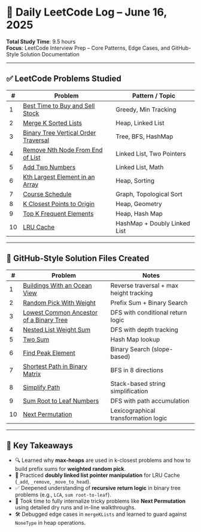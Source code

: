 # 📅 Daily LeetCode Log – June 16, 2025

**Total Study Time**: 9.5 hours  
**Focus**: LeetCode Interview Prep – Core Patterns, Edge Cases, and GitHub-Style Solution Documentation

---

## ✅ LeetCode Problems Studied

| # | Problem | Pattern / Topic |
|---|---------|-----------------|
| 1 | [Best Time to Buy and Sell Stock](https://leetcode.com/problems/best-time-to-buy-and-sell-stock/submissions/1666191455/) | Greedy, Min Tracking |
| 2 | [Merge K Sorted Lists](https://leetcode.com/problems/merge-k-sorted-lists/) | Heap, Linked List |
| 3 | [Binary Tree Vertical Order Traversal](https://leetcode.com/problems/binary-tree-vertical-order-traversal/description/) | Tree, BFS, HashMap |
| 4 | [Remove Nth Node From End of List](https://leetcode.com/problems/remove-nth-node-from-end-of-list/) | Linked List, Two Pointers |
| 5 | [Add Two Numbers](https://leetcode.com/problems/add-two-numbers/submissions/1666335385/) | Linked List, Math |
| 6 | [Kth Largest Element in an Array](https://leetcode.com/problems/kth-largest-element-in-an-array) | Heap, Sorting |
| 7 | [Course Schedule](https://leetcode.com/problems/course-schedule/) | Graph, Topological Sort |
| 8 | [K Closest Points to Origin](https://leetcode.com/problems/k-closest-points-to-origin/submissions/1666574880/) | Heap, Geometry |
| 9 | [Top K Frequent Elements](https://leetcode.com/problems/top-k-frequent-elements/submissions/) | Heap, Hash Map |
| 10 | [LRU Cache](https://leetcode.com/problems/lru-cache/) | HashMap + Doubly Linked List |

---

## 📁 GitHub-Style Solution Files Created

| # | Problem | Notes |
|---|---------|-------|
| 1 | [Buildings With an Ocean View](https://leetcode.com/problems/buildings-with-an-ocean-view/) | Reverse traversal + max height tracking |
| 2 | [Random Pick With Weight](https://leetcode.com/problems/random-pick-with-weight/) | Prefix Sum + Binary Search |
| 3 | [Lowest Common Ancestor of a Binary Tree](https://leetcode.com/problems/lowest-common-ancestor-of-a-binary-tree/description/) | DFS with conditional return logic |
| 4 | [Nested List Weight Sum](https://leetcode.com/problems/nested-list-weight-sum/description/) | DFS with depth tracking |
| 5 | [Two Sum](https://leetcode.com/problems/two-sum/submissions/) | Hash Map lookup |
| 6 | [Find Peak Element](https://leetcode.com/problems/find-peak-element/description/) | Binary Search (slope-based) |
| 7 | [Shortest Path in Binary Matrix](https://leetcode.com/problems/shortest-path-in-binary-matrix/) | BFS in 8 directions |
| 8 | [Simplify Path](https://leetcode.com/problems/simplify-path/) | Stack-based string simplification |
| 9 | [Sum Root to Leaf Numbers](https://leetcode.com/problems/sum-root-to-leaf-numbers/submissions/1666568356/) | DFS with path accumulation |
| 10 | [Next Permutation](https://leetcode.com/problems/next-permutation/submissions/1666633367/) | Lexicographical transformation logic |

---

## 🧠 Key Takeaways

- 🔍 Learned why **max-heaps** are used in k-closest problems and how to build prefix sums for **weighted random pick**.
- 🧵 Practiced **doubly linked list pointer manipulation** for LRU Cache (`_add`, `_remove`, `_move_to_head`).
- ✅ Deepened understanding of **recursive return logic** in binary tree problems (e.g., `LCA`, `sum root-to-leaf`).
- 🤯 Took time to fully internalize tricky problems like **Next Permutation** using detailed dry runs and in-line walkthroughs.
- 🛠️ Debugged edge cases in `mergeKLists` and learned to guard against `NoneType` in heap operations.